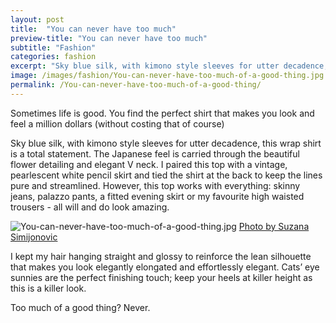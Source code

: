 ```yaml
---
layout: post
title:  "You can never have too much"
preview-title: "You can never have too much"
subtitle: "Fashion"
categories: fashion
excerpt: "Sky blue silk, with kimono style sleeves for utter decadence, this wrap shirt is a total statement. The Japanese feel is carried through the beautiful flower detailing and elegant V neck" 
image: /images/fashion/You-can-never-have-too-much-of-a-good-thing.jpg
permalink: /You-can-never-have-too-much-of-a-good-thing/
---
```

<p>Sometimes life is good. You find the perfect shirt that makes you look and feel a million dollars (without costing that of course) </p>
<p>Sky blue silk, with kimono style sleeves for utter decadence, this wrap shirt is a total statement. The Japanese feel is carried through the beautiful flower detailing and elegant V neck. I paired this top with a vintage, pearlescent white pencil skirt and tied the shirt at the back to keep the lines pure and streamlined. However, this top works with everything: skinny jeans, palazzo pants, a fitted evening skirt or my favourite high waisted trousers - all will and do look amazing.</p>

<img src="{{ '/images/fashion/You-can-never-have-too-much-of-a-good-thing.jpg' | prepend: SourceUrl }}" alt="You-can-never-have-too-much-of-a-good-thing.jpg">
<a href="https://www.instagram.com/suzypap_/" target="_blank">Photo by Suzana Simijonovic</a>

<p>I kept my hair hanging straight and glossy to reinforce the lean silhouette that makes you look elegantly elongated and effortlessly elegant. Cats’ eye sunnies are the perfect finishing touch; keep your heels at killer height as this is a killer look.</p>
<p>Too much of a good thing? Never.</p>

